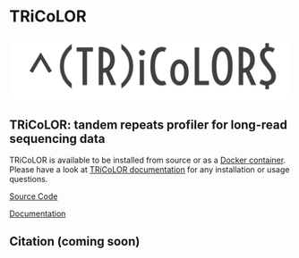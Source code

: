 # TRiCoLOR

![alt text](TRiCoLOR.png)

## TRiCoLOR: tandem repeats profiler for long-read sequencing data

TRiCoLOR is available to be installed from source or as a [Docker container](https://hub.docker.com/r/davidebolo1993/tricolor).
Please have a look at [TRiCoLOR documentation](https://davidebolo1993.github.io/tricolordoc/) for any installation or usage questions.

[Source Code](https://github.com/davidebolo1993/TRiCoLOR/tree/master/TRiCoLOR)

[Documentation](https://davidebolo1993.github.io/tricolordoc/)

## Citation (coming soon)
